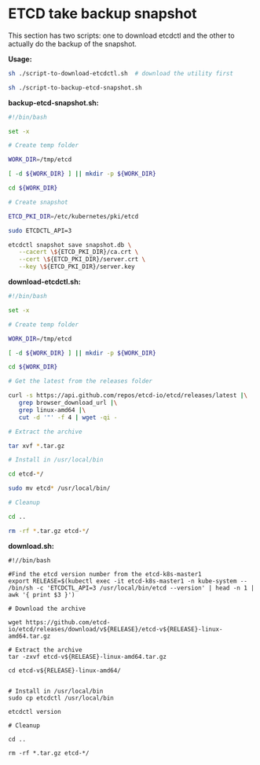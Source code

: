# ETCD take backup snapshot

This section has two scripts: one to download etcdctl and the other to
actually do the backup of the snapshot.

**Usage:**

```sh
sh ./script-to-download-etcdctl.sh  # download the utility first

sh ./script-to-backup-etcd-snapshot.sh
```

**backup-etcd-snapshot.sh:**

```sh
#!/bin/bash

set -x

# Create temp folder

WORK_DIR=/tmp/etcd

[ -d ${WORK_DIR} ] || mkdir -p ${WORK_DIR}

cd ${WORK_DIR}

# Create snapshot

ETCD_PKI_DIR=/etc/kubernetes/pki/etcd

sudo ETCDCTL_API=3

etcdctl snapshot save snapshot.db \
   --cacert \${ETCD_PKI_DIR}/ca.crt \
   --cert \${ETCD_PKI_DIR}/server.crt \
   --key \${ETCD_PKI_DIR}/server.key
```

**download-etcdctl.sh:**

```sh
#!/bin/bash

set -x

# Create temp folder

WORK_DIR=/tmp/etcd

[ -d ${WORK_DIR} ] || mkdir -p ${WORK_DIR}

cd ${WORK_DIR}

# Get the latest from the releases folder

curl -s https://api.github.com/repos/etcd-io/etcd/releases/latest |\
   grep browser_download_url |\
   grep linux-amd64 |\
   cut -d '"' -f 4 | wget -qi -

# Extract the archive

tar xvf *.tar.gz

# Install in /usr/local/bin

cd etcd-*/

sudo mv etcd* /usr/local/bin/

# Cleanup

cd ..

rm -rf *.tar.gz etcd-*/
```


**download.sh:**
```
#!//bin/bash

#Find the etcd version number from the etcd-k8s-master1
export RELEASE=$(kubectl exec -it etcd-k8s-master1 -n kube-system -- /bin/sh -c 'ETCDCTL_API=3 /usr/local/bin/etcd --version' | head -n 1 | awk '{ print $3 }')

# Download the archive

wget https://github.com/etcd-io/etcd/releases/download/v${RELEASE}/etcd-v${RELEASE}-linux-amd64.tar.gz

# Extract the archive
tar -zxvf etcd-v${RELEASE}-linux-amd64.tar.gz

cd etcd-v${RELEASE}-linux-amd64/


# Install in /usr/local/bin
sudo cp etcdctl /usr/local/bin

etcdctl version

# Cleanup

cd ..

rm -rf *.tar.gz etcd-*/
```
